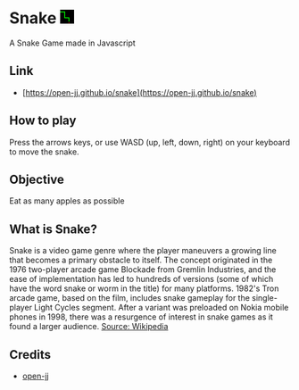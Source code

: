 # Snake <img src="https://raw.githubusercontent.com/open-jj/snake/main/snake.png" alt="" width="25" height="25"/>
A Snake Game made in Javascript
## Link
- [https://open-jj.github.io/snake](https://open-jj.github.io/snake)
## How to play
Press the arrows keys, or use WASD (up, left, down, right) on your keyboard to move the snake.
## Objective
Eat as many apples as possible
## What is Snake?
Snake is a video game genre where the player maneuvers a growing line that becomes a primary obstacle to itself. The concept originated in the 1976 two-player arcade game Blockade from Gremlin Industries, and the ease of implementation has led to hundreds of versions (some of which have the word snake or worm in the title) for many platforms. 1982's Tron arcade game, based on the film, includes snake gameplay for the single-player Light Cycles segment. After a variant was preloaded on Nokia mobile phones in 1998, there was a resurgence of interest in snake games as it found a larger audience.
[Source: Wikipedia](https://en.wikipedia.org/wiki/Snake_(video_game_genre))
## Credits
- [open-jj](https://github.com/open-jj)
